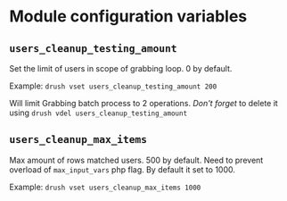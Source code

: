 # Module configuration variables

## `users_cleanup_testing_amount`
Set the limit of users in scope of grabbing loop. 0 by default.

Example: `drush vset users_cleanup_testing_amount 200`

Will limit Grabbing batch process to 2 operations. _Don't forget_ to
delete it using `drush vdel users_cleanup_testing_amount`

## `users_cleanup_max_items`
Max amount of rows matched users. 500 by default. Need to prevent overload of `max_input_vars` php flag. By default it set to 1000.

Example: `drush vset users_cleanup_max_items 1000`
